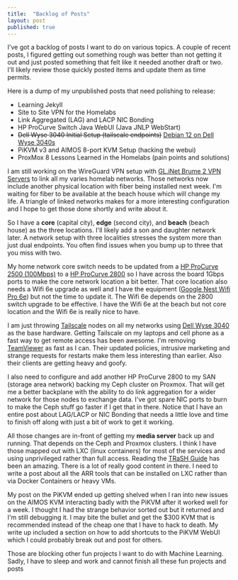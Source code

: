 ```yaml
---
title:  "Backlog of Posts"
layout: post
published: true
---
```


I've got a backlog of posts I want to do on various topics. A couple of recent posts, I figured getting out something rough was better than not getting it out and just posted something that felt like it needed another draft or two. I'll likely review those quickly posted items and update them as time permits.

<!-- excerpt-end -->

Here is a dump of my unpublished posts that need polishing to release:

* Learning Jekyll
* Site to Site VPN for the Homelabs
* Link Aggregated (LAG) and LACP NIC Bonding
* HP ProCurve Switch Java WebUI (Java JNLP WebStart)
* ~~Dell Wyse 3040 Initial Setup (tailscale endpoints)~~ [Debian 12 on Dell Wyse 3040s](/dell-wyse-3040-debian12/)
* PiKVM v3 and AIMOS 8-port KVM Setup (hacking the webui)
* ProxMox 8 Lessons Learned in the Homelabs (pain points and solutions)

I am still working on the WireGuard VPN setup with [GL.iNet Brume 2 VPN Servers](https://www.gl-inet.com/products/gl-mt2500/) to link all my varies homelab networks. Those networks now include another physical location with fiber being installed next week. I'm waiting for fiber to be available at the beach house which will change my life. A triangle of linked networks makes for a more interesting configuration and I hope to get those done shortly and write about it.

So I have a **core** (capital city), **edge** (second city), and **beach** (beach house) as the three locations. I'll likely add a son and daughter network later. A network setup with three localities stresses the system more than just dual endpoints. You often find issues when you bump up to three that you miss with two.

My home network core switch needs to be updated from a [HP ProCurve 2500 (100Mbps)](https://support.hpe.com/hpesc/public/docDisplay?docId=c01955898&docLocale=en_US) to a [HP ProCurve 2800](https://support.hpe.com/hpesc/public/docDisplay?docId=emr_na-c01814383) so I have across the board 1Gbps ports to make the core network location a bit better. That core location also needs a Wifi 6e upgrade as well and I have the equipment ([Google Nest Wifi Pro 6e](https://store.google.com/product/nest_wifi_pro)) but not the time to update it. The Wifi 6e depends on the 2800 switch upgrade to be effective. I have the Wifi 6e at the beach but not core location and the Wifi 6e is really nice to have.

I am just throwing [Tailscale](https://tailscale.com/) nodes on all my networks using [Dell Wyse 3040](https://www.parkytowers.me.uk/thin/wyse/3040/) as the base hardware. Getting Tailscale on my laptops and cell phone as a fast way to get remote access has been awesome. I'm removing [TeamViewer](https://www.teamviewer.com) as fast as I can. Their updated policies, intrusive marketing and strange requests for restarts make them less interesting than earlier. Also their clients are getting heavy and goofy.

I also need to configure and add another HP ProCurve 2800 to my SAN (storage area network) backing my Ceph cluster on Proxmox. That will get me a better backplane with the ability to do link aggregation for a wider network for those nodes to exchange data. I've got spare NIC ports to burn to make the Ceph stuff go faster if I get that in there. Notice that I have an entire post about LAG/LACP or NIC Bonding that needs a little love and time to finish off along with just a bit of work to get it working.

All those changes are in-front of getting my **media server** back up and running. That depends on the Ceph and Proxmox clusters. I think I have those mapped out with LXC (linux containers) for most of the services and using unprivileged rather than full access. Reading the [TRaSH Guide](https://trash-guides.info/) has been an amazing. There is a lot of really good content in there. I need to write a post about all the ARR tools that can be installed on LXC rather than via Docker Containers or heavy VMs.

My post on the PiKVM ended up getting shelved when I ran into new issues on the AIMOS KVM interacting badly with the PiKVM after it worked well for a week. I thought I had the strange behavior sorted out but it returned and I'm still debugging it. I may bite the bullet and get the $300 KVM that is recommended instead of the cheap one that I have to hack to death. My write up included a section on how to add shortcuts to the PiKVM WebUI which I could probably break out and post for others.

Those are blocking other fun projects I want to do with Machine Learning. Sadly, I have to sleep and work and cannot finish all these fun projects and posts
